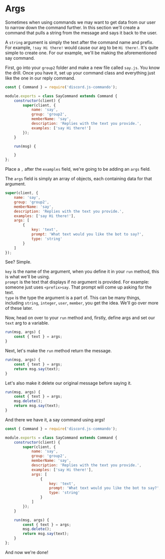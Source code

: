 # Args

Sometimes when using commands we may want to get data from our user to narrow down the command further. In this section we'll create a command that pulls a string from the message and says it back to the user.

A `string` argument is simply the text after the command name and prefix. For example, `!say Hi there!` would cause our arg to be `Hi there!`. It's quite simple to create one. For our example, we'll be making the aforementioned say command.

First, go into your `group2` folder and make a new file called `say.js`. You know the drill. Once you have it, set up your command class and everything just like the one in our reply command.

```js
const { Command } = require('discord.js-commando');

module.exports = class SayCommand extends Command {
    constructor(client) {
        super(client, {
            name: 'say',
            group: 'group2',
            memberName: 'say',
            description: 'Replies with the text you provide.',
            examples: ['say Hi there!']
        });
    }

    run(msg) {

    }
};
```

Place a `,` after the `examples` field, we're going to be adding an `args` field.

The `args` field is simply an array of objects, each containing data for that argument.

```js
super(client, {
    name: 'say',
    group: 'group2',
    memberName: 'say',
    description: 'Replies with the text you provide.',
    examples: ['say Hi there!'],
    args: [
        {
            key: 'text',
            prompt: 'What text would you like the bot to say?',
            type: 'string'
        }
    ]
});
```

See? Simple.

`key` is the name of the argument, when you define it in your `run` method, this is what we'll be using.  
`prompt` is the text that displays if no argument is provided. For example: someone just uses `<prefix>say`. That prompt will come up asking for the text.  
`type` is the type the argument is a part of. This can be many things, including `string`, `integer`, `user`, `member`, you get the idea. We'll go over more of these later.

Now, head on over to your `run` method and, firstly, define args and set our `text` arg to a variable.

```js
run(msg, args) {
    const { text } = args;
}
```

Next, let's make the `run` method return the message.

```js
run(msg, args) {
    const { text } = args;
    return msg.say(text);
}
```

Let's also make it delete our original message before saying it.

```js
run(msg, args) {
    const { text } = args;
    msg.delete();
    return msg.say(text);
}
```

And there we have it, a say command using args!

```js
const { Command } = require('discord.js-commando');

module.exports = class SayCommand extends Command {
    constructor(client) {
        super(client, {
            name: 'say',
            group: 'group2',
            memberName: 'say',
            description: 'Replies with the text you provide.',
            examples: ['say Hi there!'],
            args: [
                {
                    key: 'text',
                    prompt: 'What text would you like the bot to say?',
                    type: 'string'
                }
            ]
        });    
    }

    run(msg, args) {
        const { text } = args;
        msg.delete();
        return msg.say(text);
    }
};
```

And now we're done!

